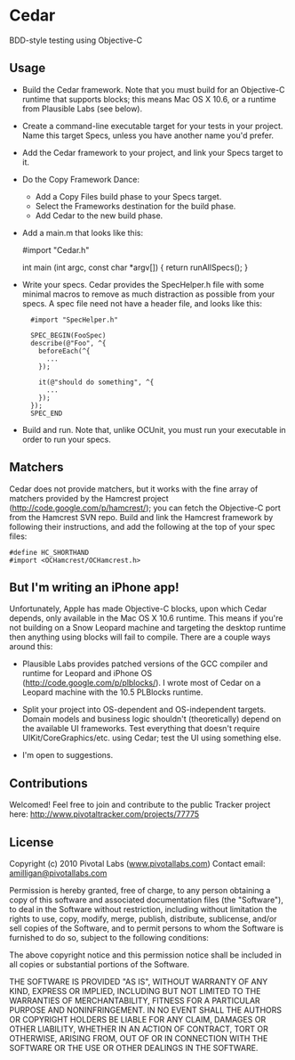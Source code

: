 # Cedar

BDD-style testing using Objective-C


## Usage

* Build the Cedar framework.  Note that you must build for an Objective-C 
  runtime that supports blocks; this means Mac OS X 10.6, or a runtime from 
  Plausible Labs (see below).
* Create a command-line executable target for your tests in your project.  Name
  this target Specs, unless you have another name you'd prefer.
* Add the Cedar framework to your project, and link your Specs target to it.
* Do the Copy Framework Dance:
    - Add a Copy Files build phase to your Specs target.
    - Select the Frameworks destination for the build phase.
    - Add Cedar to the new build phase.
* Add a main.m that looks like this:

    #import "Cedar.h"
    
    int main (int argc, const char *argv[]) {
      return runAllSpecs();
    }

* Write your specs.  Cedar provides the SpecHelper.h file with some minimal
  macros to remove as much distraction as possible from your specs.  A spec
  file need not have a header file, and looks like this:

        #import "SpecHelper.h"
        
        SPEC_BEGIN(FooSpec)
        describe(@"Foo", ^{
          beforeEach(^{
            ...
          });
          
          it(@"should do something", ^{
            ...
          });
        });
        SPEC_END

* Build and run.  Note that, unlike OCUnit, you must run your executable in
  order to run your specs.


## Matchers

Cedar does not provide matchers, but it works with the fine array of matchers 
provided by the Hamcrest project (http://code.google.com/p/hamcrest/); you can
fetch the Objective-C port from the Hamcrest SVN repo.  Build and link the 
Hamcrest framework by following their instructions, and add the following at 
the top of your spec files:

    #define HC_SHORTHAND
    #import <OCHamcrest/OCHamcrest.h>


## But I'm writing an iPhone app!

Unfortunately, Apple has made Objective-C blocks, upon which Cedar depends,
only available in the Mac OS X 10.6 runtime.  This means if you're not building
on a Snow Leopard machine and targeting the desktop runtime then anything using
blocks will fail to compile.  There are a couple ways around this:

* Plausible Labs provides patched versions of the GCC compiler and runtime for
  Leopard and iPhone OS (http://code.google.com/p/plblocks/).  I wrote most of 
  Cedar on a Leopard machine with the 10.5 PLBlocks runtime.

* Split your project into OS-dependent and OS-independent targets.  Domain 
  models and business logic shouldn't (theoretically) depend on the available
  UI frameworks.  Test everything that doesn't require UIKit/CoreGraphics/etc.
  using Cedar; test the UI using something else.

* I'm open to suggestions.


## Contributions

Welcomed!  Feel free to join and contribute to the public Tracker project here:
http://www.pivotaltracker.com/projects/77775


## License

Copyright (c) 2010 Pivotal Labs (www.pivotallabs.com)
Contact email: amilligan@pivotallabs.com

Permission is hereby granted, free of charge, to any person
obtaining a copy of this software and associated documentation
files (the "Software"), to deal in the Software without
restriction, including without limitation the rights to use,
copy, modify, merge, publish, distribute, sublicense, and/or sell
copies of the Software, and to permit persons to whom the
Software is furnished to do so, subject to the following
conditions:

The above copyright notice and this permission notice shall be
included in all copies or substantial portions of the Software.

THE SOFTWARE IS PROVIDED "AS IS", WITHOUT WARRANTY OF ANY KIND,
EXPRESS OR IMPLIED, INCLUDING BUT NOT LIMITED TO THE WARRANTIES
OF MERCHANTABILITY, FITNESS FOR A PARTICULAR PURPOSE AND
NONINFRINGEMENT. IN NO EVENT SHALL THE AUTHORS OR COPYRIGHT
HOLDERS BE LIABLE FOR ANY CLAIM, DAMAGES OR OTHER LIABILITY,
WHETHER IN AN ACTION OF CONTRACT, TORT OR OTHERWISE, ARISING
FROM, OUT OF OR IN CONNECTION WITH THE SOFTWARE OR THE USE OR
OTHER DEALINGS IN THE SOFTWARE.
